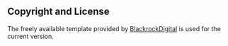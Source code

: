 ## Copyright and License

The freely available template provided by [BlackrockDigital](https://github.com/BlackrockDigital/startbootstrap-resume) is used for the current version.
